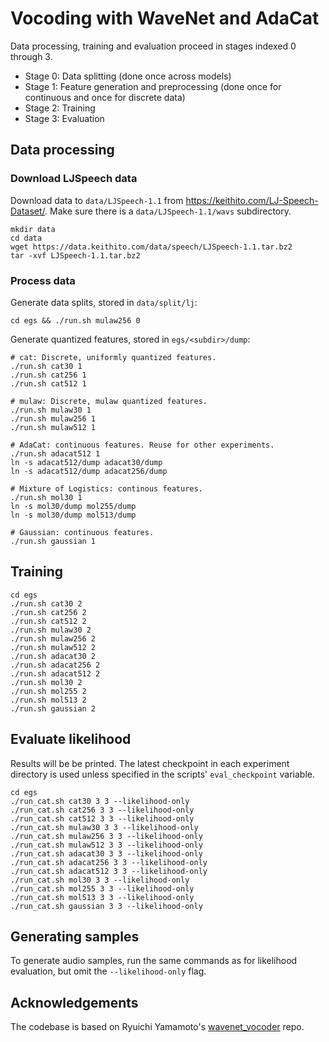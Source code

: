 # Vocoding with WaveNet and AdaCat

Data processing, training and evaluation proceed in stages indexed 0 through 3.
 - Stage 0: Data splitting (done once across models)
 - Stage 1: Feature generation and preprocessing (done once for continuous and once for discrete data)
 - Stage 2: Training
 - Stage 3: Evaluation

## Data processing
### Download LJSpeech data
Download data to `data/LJSpeech-1.1` from https://keithito.com/LJ-Speech-Dataset/. Make sure there is a `data/LJSpeech-1.1/wavs` subdirectory.
```
mkdir data
cd data
wget https://data.keithito.com/data/speech/LJSpeech-1.1.tar.bz2
tar -xvf LJSpeech-1.1.tar.bz2
```

### Process data
Generate data splits, stored in `data/split/lj`:
```
cd egs && ./run.sh mulaw256 0
```

Generate quantized features, stored in `egs/<subdir>/dump`:
```
# cat: Discrete, uniformly quantized features.
./run.sh cat30 1
./run.sh cat256 1
./run.sh cat512 1

# mulaw: Discrete, mulaw quantized features.
./run.sh mulaw30 1
./run.sh mulaw256 1
./run.sh mulaw512 1

# AdaCat: continuous features. Reuse for other experiments.
./run.sh adacat512 1
ln -s adacat512/dump adacat30/dump
ln -s adacat512/dump adacat256/dump

# Mixture of Logistics: continous features.
./run.sh mol30 1
ln -s mol30/dump mol255/dump
ln -s mol30/dump mol513/dump

# Gaussian: continuous features.
./run.sh gaussian 1
```

## Training
```
cd egs
./run.sh cat30 2
./run.sh cat256 2
./run.sh cat512 2
./run.sh mulaw30 2
./run.sh mulaw256 2
./run.sh mulaw512 2
./run.sh adacat30 2
./run.sh adacat256 2
./run.sh adacat512 2
./run.sh mol30 2
./run.sh mol255 2
./run.sh mol513 2
./run.sh gaussian 2
```

## Evaluate likelihood
Results will be be printed. The latest checkpoint in each experiment directory is used unless specified in the scripts' `eval_checkpoint` variable.
```
cd egs
./run_cat.sh cat30 3 3 --likelihood-only
./run_cat.sh cat256 3 3 --likelihood-only
./run_cat.sh cat512 3 3 --likelihood-only
./run_cat.sh mulaw30 3 3 --likelihood-only
./run_cat.sh mulaw256 3 3 --likelihood-only
./run_cat.sh mulaw512 3 3 --likelihood-only
./run_cat.sh adacat30 3 3 --likelihood-only
./run_cat.sh adacat256 3 3 --likelihood-only
./run_cat.sh adacat512 3 3 --likelihood-only
./run_cat.sh mol30 3 3 --likelihood-only
./run_cat.sh mol255 3 3 --likelihood-only
./run_cat.sh mol513 3 3 --likelihood-only
./run_cat.sh gaussian 3 3 --likelihood-only
```

## Generating samples
To generate audio samples, run the same commands as for likelihood evaluation, but omit the `--likelihood-only` flag.

## Acknowledgements
The codebase is based on Ryuichi Yamamoto's [wavenet_vocoder](https://github.com/r9y9/wavenet_vocoder) repo.

